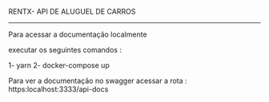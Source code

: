 RENTX- API DE ALUGUEL DE CARROS

<hr/>

Para acessar a documentação localmente 

executar os seguintes comandos :

1- yarn
2- docker-compose up

Para ver a documentação no swagger acessar a rota : https:localhost:3333/api-docs

